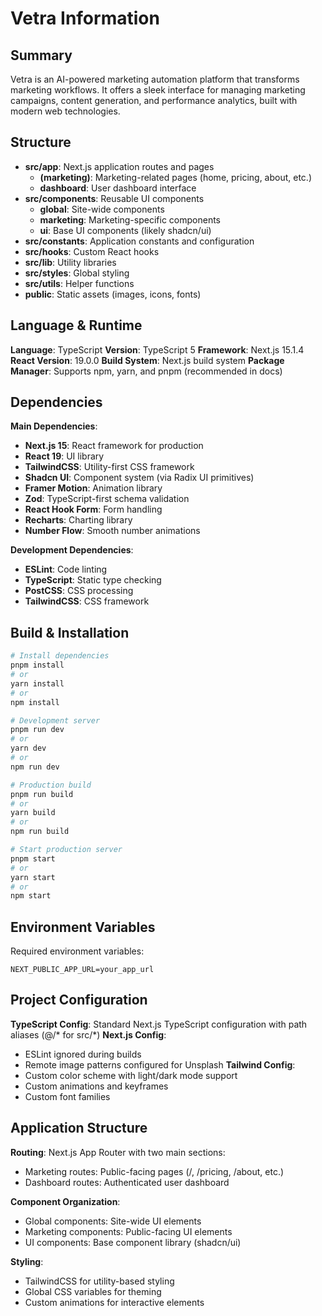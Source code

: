 # Vetra Information

## Summary
Vetra is an AI-powered marketing automation platform that transforms marketing workflows. It offers a sleek interface for managing marketing campaigns, content generation, and performance analytics, built with modern web technologies.

## Structure
- **src/app**: Next.js application routes and pages
  - **(marketing)**: Marketing-related pages (home, pricing, about, etc.)
  - **dashboard**: User dashboard interface
- **src/components**: Reusable UI components
  - **global**: Site-wide components
  - **marketing**: Marketing-specific components
  - **ui**: Base UI components (likely shadcn/ui)
- **src/constants**: Application constants and configuration
- **src/hooks**: Custom React hooks
- **src/lib**: Utility libraries
- **src/styles**: Global styling
- **src/utils**: Helper functions
- **public**: Static assets (images, icons, fonts)

## Language & Runtime
**Language**: TypeScript
**Version**: TypeScript 5
**Framework**: Next.js 15.1.4
**React Version**: 19.0.0
**Build System**: Next.js build system
**Package Manager**: Supports npm, yarn, and pnpm (recommended in docs)

## Dependencies
**Main Dependencies**:
- **Next.js 15**: React framework for production
- **React 19**: UI library
- **TailwindCSS**: Utility-first CSS framework
- **Shadcn UI**: Component system (via Radix UI primitives)
- **Framer Motion**: Animation library
- **Zod**: TypeScript-first schema validation
- **React Hook Form**: Form handling
- **Recharts**: Charting library
- **Number Flow**: Smooth number animations

**Development Dependencies**:
- **ESLint**: Code linting
- **TypeScript**: Static type checking
- **PostCSS**: CSS processing
- **TailwindCSS**: CSS framework

## Build & Installation
```bash
# Install dependencies
pnpm install
# or
yarn install
# or
npm install

# Development server
pnpm run dev
# or
yarn dev
# or
npm run dev

# Production build
pnpm run build
# or
yarn build
# or
npm run build

# Start production server
pnpm start
# or
yarn start
# or
npm start
```

## Environment Variables
Required environment variables:
```
NEXT_PUBLIC_APP_URL=your_app_url
```

## Project Configuration
**TypeScript Config**: Standard Next.js TypeScript configuration with path aliases (@/* for src/*)
**Next.js Config**: 
- ESLint ignored during builds
- Remote image patterns configured for Unsplash
**Tailwind Config**: 
- Custom color scheme with light/dark mode support
- Custom animations and keyframes
- Custom font families

## Application Structure
**Routing**: Next.js App Router with two main sections:
- Marketing routes: Public-facing pages (/, /pricing, /about, etc.)
- Dashboard routes: Authenticated user dashboard

**Component Organization**:
- Global components: Site-wide UI elements
- Marketing components: Public-facing UI elements
- UI components: Base component library (shadcn/ui)

**Styling**: 
- TailwindCSS for utility-based styling
- Global CSS variables for theming
- Custom animations for interactive elements